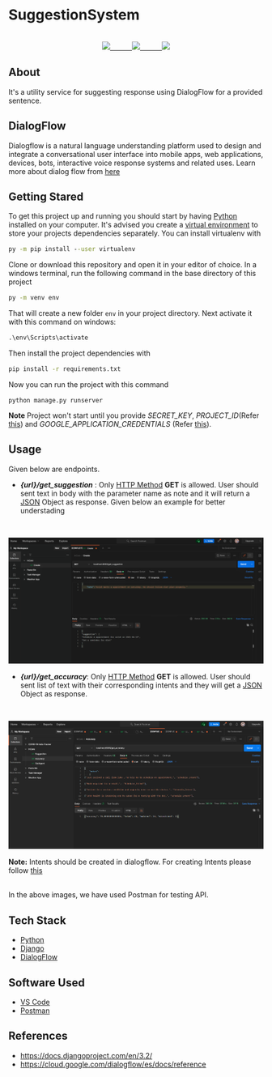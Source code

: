 # SuggestionSystem
<p align="center">
  <p align="center">
    </br>
    <a href="https://dialogflow.cloud.google.com/#/" target="_blank">
     <img src="https://upload.wikimedia.org/wikipedia/en/c/c7/Dialogflow_logo.svg"  height="64">
      &nbsp; &nbsp; &nbsp; &nbsp; &nbsp;
      <a href="https://www.python.org/" target="_blank">
      <img src="https://upload.wikimedia.org/wikipedia/commons/c/c3/Python-logo-notext.svg"  height="64">
        &nbsp; &nbsp; &nbsp; &nbsp; &nbsp;
      <a href="https://www.djangoproject.com/" target="_blank">
      <img src="https://static.djangoproject.com/img/logos/django-logo-negative.svg"  height="64">
    </a>
  </p>
</p>

## About
It's a utility service for suggesting response using DialogFlow for a provided sentence.

## DialogFlow
Dialogflow is a natural language understanding platform used to design and integrate a conversational user interface into mobile apps, web applications, devices, bots, interactive voice response systems and related uses. Learn more about dialog flow from [here](https://cloud.google.com/dialogflow)

## Getting Stared
To get this project up and running you should start by having [Python](https://www.python.org/) installed on your computer. It's advised you create a [virtual environment](https://docs.python.org/3/tutorial/venv.html) to store your projects dependencies separately. You can install virtualenv with

```cmd
py -m pip install --user virtualenv
```

Clone or download this repository and open it in your editor of choice. In a windows terminal, run the following command in the base directory of this project

```cmd
py -m venv env
```

That will create a new folder `env` in your project directory. Next activate it with this command on windows:

```cmd
.\env\Scripts\activate
```

Then install the project dependencies with

``` cmd
pip install -r requirements.txt
```

Now you can run the project with this command

```
python manage.py runserver
```
**Note** Project won't start until you provide *SECRET_KEY*, *PROJECT_ID*(Refer [this](https://support.google.com/googleapi/answer/7014113?hl=en)) and *GOOGLE_APPLICATION_CREDENTIALS* (Refer [this](https://cloud.google.com/docs/authentication/getting-started)).

## Usage
Given below are endpoints.

- ***{url}/get_suggestion*** : Only [HTTP Method](https://developer.mozilla.org/en-US/docs/Web/HTTP/Methods) **GET** is allowed. User should sent text in body with the parameter name as note and it will return a [JSON](https://www.json.org/json-en.html) Object as response. Given below an example for better understading
</br>

![Image](https://github.com/Avish34/Playgroung/blob/master/Screenshot%20(377).png)

- ***{url}/get_accuracy***: Only [HTTP Method](https://developer.mozilla.org/en-US/docs/Web/HTTP/Methods) **GET** is allowed. User should sent list of text with their corresponding intents and they will get a [JSON](https://www.json.org/json-en.html) Object as response.
<br>

![Image](https://github.com/Avish34/Playgroung/blob/master/Screenshot%20(388).png)

**Note:** Intents should be created in dialogflow. For creating Intents please follow [this](https://cloud.google.com/dialogflow/es/docs/intents-manage)


</br> In the above images, we have used Postman for testing API.

## Tech Stack
- [Python](https://www.python.org/)
- [Django](https://www.djangoproject.com/)
- [DialogFlow](https://dialogflow.cloud.google.com/#)

## Software Used
- [VS Code](https://code.visualstudio.com/)
- [Postman](https://www.postman.com/)

## References
- https://docs.djangoproject.com/en/3.2/
- https://cloud.google.com/dialogflow/es/docs/reference
